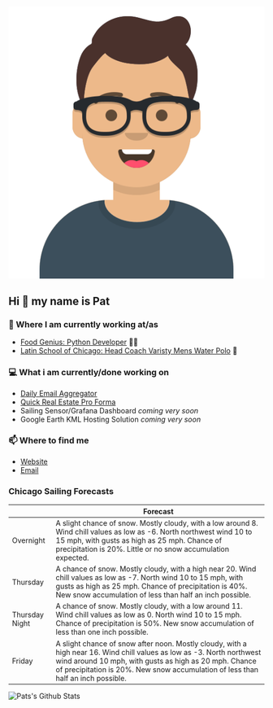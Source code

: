[![Social banner for p-j-falconer](https://raw.githubusercontent.com/P-J-FALCONER/P-J-FALCONER/master/assets/avataaars.svg)](https://patfalconer.com/)
## Hi :wave: my name is Pat

### 💼 Where I am currently working at/as
- [Food Genius: Python Developer](https://getfoodgenius.com/) 🍔🐍
- [Latin School of Chicago: Head Coach Varisty Mens Water Polo](https://www.latinschool.org/) 🤽


### 💻 What i am currently/done working on
 - [Daily Email Aggregator](https://github.com/P-J-FALCONER/dott_daily_mail)
 - [Quick Real Estate Pro Forma](https://github.com/P-J-FALCONER/henry)
 - Sailing Sensor/Grafana Dashboard *coming very soon*
 - Google Earth KML Hosting Solution *coming very soon*

### 📫 Where to find me
 - [Website](https://patfalconer.com/)
 - [Email](mailto:patrick.j.falconer@gmail.com)


### Chicago Sailing Forecasts
|   | Forecast  |
|---|---|
| Overnight | A slight chance of snow. Mostly cloudy, with a low around 8. Wind chill values as low as -6. North northwest wind 10 to 15 mph, with gusts as high as 25 mph. Chance of precipitation is 20%. Little or no snow accumulation expected. |
| Thursday | A chance of snow. Mostly cloudy, with a high near 20. Wind chill values as low as -7. North wind 10 to 15 mph, with gusts as high as 25 mph. Chance of precipitation is 40%. New snow accumulation of less than half an inch possible. |
| Thursday Night | A chance of snow. Mostly cloudy, with a low around 11. Wind chill values as low as 0. North wind 10 to 15 mph. Chance of precipitation is 50%. New snow accumulation of less than one inch possible. |
| Friday | A slight chance of snow after noon. Mostly cloudy, with a high near 16. Wind chill values as low as -3. North northwest wind around 10 mph, with gusts as high as 20 mph. Chance of precipitation is 20%. New snow accumulation of less than half an inch possible. |

![Pats's Github Stats](https://github-readme-stats.vercel.app/api?username=p-j-falconer&show_icons=true&theme=radical)
